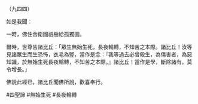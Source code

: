 （九四四）

如是我聞：

一時，佛住舍衛國祇樹給孤獨園。

爾時，世尊告諸比丘：「眾生無始生死，長夜輪轉，不知苦之本際。諸比丘！汝等見諸眾生而生恐怖，衣毛為竪，當作是念：『我等過去必曾殺生，為傷害者，為惡知識，於無始生死長夜輪轉，不知苦之本際。』諸比丘！當作是學，斷除諸有，莫令增長。」

佛說此經已，諸比丘聞佛所說，歡喜奉行。



#四聖諦
#無始生死
#長夜輪轉
